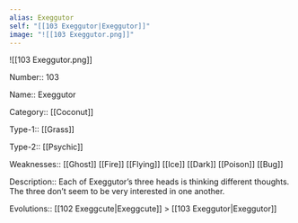 ```yaml
---
alias: Exeggutor
self: "[[103 Exeggutor|Exeggutor]]"
image: "![[103 Exeggutor.png]]"
---
```


![[103 Exeggutor.png]]

Number:: 103

Name:: Exeggutor

Category:: [[Coconut]]

Type-1:: [[Grass]]

Type-2:: [[Psychic]]

Weaknesses:: [[Ghost]] [[Fire]] [[Flying]] [[Ice]] [[Dark]] [[Poison]] [[Bug]]

Description:: Each of Exeggutor’s three heads is thinking different thoughts. The three don’t seem to be very interested in one another.

Evolutions:: [[102 Exeggcute|Exeggcute]] > [[103 Exeggutor|Exeggutor]]